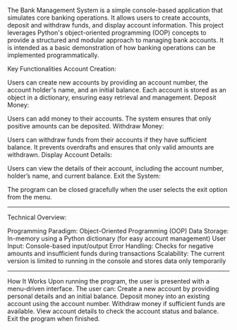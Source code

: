 The Bank Management System is a simple console-based application that simulates core banking operations. It allows users to create accounts, deposit and withdraw funds,
and display account information. This project leverages Python's object-oriented programming (OOP) concepts to provide a structured and modular approach to managing bank
accounts. It is intended as a basic demonstration of how banking operations can be implemented programmatically.

Key Functionalities
Account Creation:

Users can create new accounts by providing an account number, the account holder's name, and an initial balance.
Each account is stored as an object in a dictionary, ensuring easy retrieval and management.
Deposit Money:

Users can add money to their accounts.
The system ensures that only positive amounts can be deposited.
Withdraw Money:

Users can withdraw funds from their accounts if they have sufficient balance.
It prevents overdrafts and ensures that only valid amounts are withdrawn.
Display Account Details:

Users can view the details of their account, including the account number, holder’s name, and current balance.
Exit the System:

The program can be closed gracefully when the user selects the exit option from the menu.

____________________________________________________________________________________________________
Technical Overview:

Programming Paradigm: Object-Oriented Programming (OOP)
Data Storage: In-memory using a Python dictionary (for easy account management)
User Input: Console-based input/output
Error Handling: Checks for negative amounts and insufficient funds during transactions
Scalability: The current version is limited to running in the console and stores data only temporarily


_____________________________________________________________________________________________________
How It Works
Upon running the program, the user is presented with a menu-driven interface.
The user can:
Create a new account by providing personal details and an initial balance.
Deposit money into an existing account using the account number.
Withdraw money if sufficient funds are available.
View account details to check the account status and balance.
Exit the program when finished.

